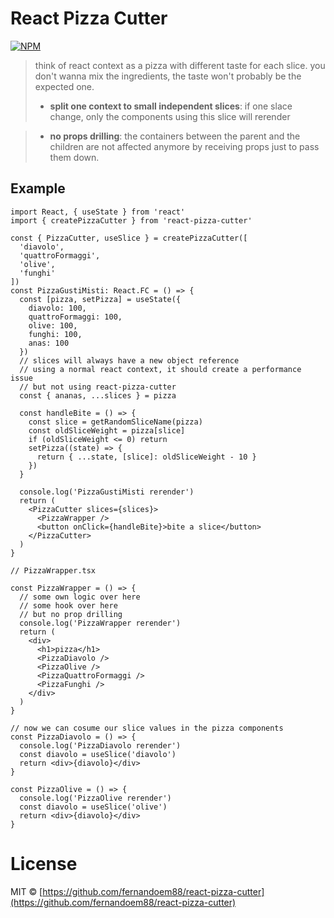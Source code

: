 # React Pizza Cutter

[![NPM](https://img.shields.io/npm/v/react-pizza-cutter.svg)](https://www.npmjs.com/package/react-pizza-cutter)

> think of react context as a pizza with different taste for each slice. you don't wanna mix the ingredients, the taste won't probably be the expected one.
>
> - **split one context to small independent slices**: if one slace change, only the components using this slice will rerender

> - **no props drilling**: the containers between the parent and the children are not affected anymore by receiving props just to pass them down.

## Example

```tsx
import React, { useState } from 'react'
import { createPizzaCutter } from 'react-pizza-cutter'

const { PizzaCutter, useSlice } = createPizzaCutter([
  'diavolo',
  'quattroFormaggi',
  'olive',
  'funghi'
])
const PizzaGustiMisti: React.FC = () => {
  const [pizza, setPizza] = useState({
    diavolo: 100,
    quattroFormaggi: 100,
    olive: 100,
    funghi: 100,
    anas: 100
  })
  // slices will always have a new object reference
  // using a normal react context, it should create a performance issue
  // but not using react-pizza-cutter
  const { ananas, ...slices } = pizza

  const handleBite = () => {
    const slice = getRandomSliceName(pizza)
    const oldSliceWeight = pizza[slice]
    if (oldSliceWeight <= 0) return
    setPizza((state) => {
      return { ...state, [slice]: oldSliceWeight - 10 }
    })
  }

  console.log('PizzaGustiMisti rerender')
  return (
    <PizzaCutter slices={slices}>
      <PizzaWrapper />
      <button onClick={handleBite}>bite a slice</button>
    </PizzaCutter>
  )
}

// PizzaWrapper.tsx

const PizzaWrapper = () => {
  // some own logic over here
  // some hook over here
  // but no prop drilling
  console.log('PizzaWrapper rerender')
  return (
    <div>
      <h1>pizza</h1>
      <PizzaDiavolo />
      <PizzaOlive />
      <PizzaQuattroFormaggi />
      <PizzaFunghi />
    </div>
  )
}

// now we can cosume our slice values in the pizza components
const PizzaDiavolo = () => {
  console.log('PizzaDiavolo rerender')
  const diavolo = useSlice('diavolo')
  return <div>{diavolo}</div>
}

const PizzaOlive = () => {
  console.log('PizzaOlive rerender')
  const diavolo = useSlice('olive')
  return <div>{diavolo}</div>
}
```

# License

MIT © [https://github.com/fernandoem88/react-pizza-cutter](https://github.com/fernandoem88/react-pizza-cutter)
